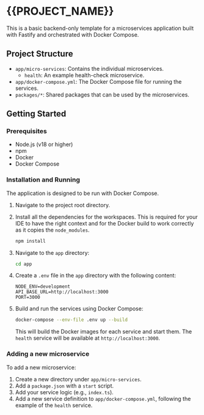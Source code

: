 # {{PROJECT_NAME}}

This is a basic backend-only template for a microservices application built with Fastify and orchestrated with Docker Compose.

## Project Structure

- `app/micro-services`: Contains the individual microservices.
  - `health`: An example health-check microservice.
- `app/docker-compose.yml`: The Docker Compose file for running the services.
- `packages/*`: Shared packages that can be used by the microservices.

## Getting Started

### Prerequisites

- Node.js (v18 or higher)
- npm
- Docker
- Docker Compose

### Installation and Running

The application is designed to be run with Docker Compose.

1.  Navigate to the project root directory.

2.  Install all the dependencies for the workspaces. This is required for your IDE to have the right context and for the Docker build to work correctly as it copies the `node_modules`.

    ```bash
    npm install
    ```

3.  Navigate to the `app` directory:

    ```bash
    cd app
    ```

4.  Create a `.env` file in the `app` directory with the following content:

    ```
    NODE_ENV=development
    API_BASE_URL=http://localhost:3000
    PORT=3000
    ```

5.  Build and run the services using Docker Compose:

    ```bash
    docker-compose --env-file .env up --build
    ```

    This will build the Docker images for each service and start them. The `health` service will be available at `http://localhost:3000`.

### Adding a new microservice

To add a new microservice:

1.  Create a new directory under `app/micro-services`.
2.  Add a `package.json` with a `start` script.
3.  Add your service logic (e.g., `index.ts`).
4.  Add a new service definition to `app/docker-compose.yml`, following the example of the `health` service. 
